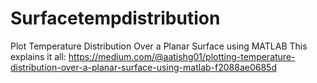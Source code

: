 # Surfacetempdistribution
Plot Temperature Distribution Over a Planar Surface using MATLAB
This explains it all:
https://medium.com/@aatishg01/plotting-temperature-distribution-over-a-planar-surface-using-matlab-f2088ae0685d
